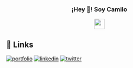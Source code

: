 <p align="center" width="300">
   <h3 align="center">¡Hey 👋! Soy Camilo </h3>
</p>

<p align="center">
    <a href="https://www.instagram.com/aka.milow/" target="blank">
        <img align="center" src="https://cdn.jsdelivr.net/npm/simple-icons@3.0.1/icons/instagram.svg" height="28px" width="28px" />
    </a> 
</p>

## 🔗 Links
[![portfolio](https://img.shields.io/badge/my_portfolio-000?style=for-the-badge&logo=ko-fi&logoColor=white)](https://akamilow.github.io/)
[![linkedin](https://img.shields.io/badge/linkedin-0A66C2?style=for-the-badge&logo=linkedin&logoColor=white)](https://www.linkedin.com/in/camilocastellar/)
[![twitter](https://img.shields.io/badge/twitter-1DA1F2?style=for-the-badge&logo=twitter&logoColor=white)](https://twitter.com/aka_milow)
